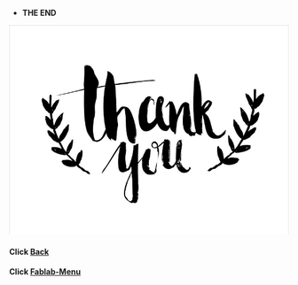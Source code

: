 
* **************************THE  END**************************    

![Thank You](/images/thankyou1.jpg)






#### Click [Back](/mdfiles/Project-Demo.md)
#### Click [Fablab-Menu](/mdfiles/Fab-Lab.md)
